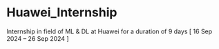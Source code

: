 # Huawei_Internship
Internship in field of ML &amp; DL at Huawei for a duration of 9 days [ 16 Sep 2024 – 26 Sep 2024 ]
